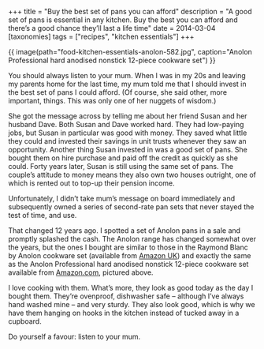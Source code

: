 +++
title = "Buy the best set of pans you can afford"
description = "A good set of pans is essential in any kitchen. Buy the best you can afford and there’s a good chance they’ll last a life time"
date = 2014-03-04
[taxonomies]
tags = ["recipes", "kitchen essentials"]
+++

{{ image(path="food-kitchen-essentials-anolon-582.jpg", caption="Anolon Professional hard anodised nonstick 12-piece cookware set") }}

You should always listen to your mum. When I was in my 20s and leaving my parents home for the last time, my mum told me that I should invest in the best set of pans I could afford. (Of course, she said other, more important, things. This was only one of her nuggets of wisdom.)

She got the message across by telling me about her friend Susan and her husband Dave. Both Susan and Dave worked hard. They had low-paying jobs, but Susan in particular was good with money. They saved what little they could and invested their savings in unit trusts whenever they saw an opportunity. Another thing Susan invested in was a good set of pans. She bought them on hire purchase and paid off the credit as quickly as she could. Forty years later, Susan is still using the same set of pans. The couple’s attitude to money means they also own two houses outright, one of which is rented out to top-up their pension income.

Unfortunately, I didn’t take mum’s message on board immediately and subsequently owned a series of second-rate pan sets that never stayed the test of time, and use. 

That changed 12 years ago. I spotted a set of Anolon pans in a sale and promptly splashed the cash. The Anolon range has changed somewhat over the years, but the ones I bought are similar to those in the Raymond Blanc by Anolon cookware set (available from [Amazon UK](http://www.amazon.co.uk/gp/product/B003P4EKB8/ref=as_li_ss_tl?ie=UTF8&camp=1634&creative=19450&creativeASIN=B003P4EKB8&linkCode=as2&tag=wordius-21)) and exactly the same as the Anolon Professional hard anodised nonstick 12-piece cookware set available from [Amazon.com](http://www.amazon.com/gp/product/B00006910G/ref=as_li_ss_tl?ie=UTF8&camp=1789&creative=390957&creativeASIN=B00006910G&linkCode=as2&tag=wordius-20), pictured above.

I love cooking with them. What’s more, they look as good today as the day I bought them. They’re ovenproof, dishwasher safe – although I’ve always hand washed mine – and very sturdy. They also look good, which is why we have them hanging on hooks in the kitchen instead of tucked away in a cupboard.

Do yourself a favour: listen to your mum.